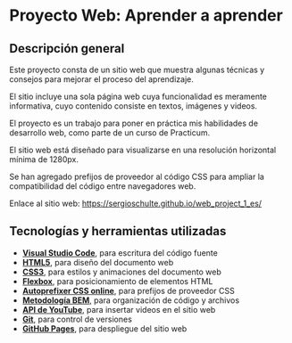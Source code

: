 # Proyecto Web: Aprender a aprender

## Descripción general

Este proyecto consta de un sitio web que muestra algunas técnicas y consejos para mejorar el proceso del aprendizaje.

El sitio incluye una sola página web cuya funcionalidad es meramente informativa, cuyo contenido consiste en textos, imágenes y videos.

El proyecto es un trabajo para poner en práctica mis habilidades de desarrollo web, como parte de un curso de Practicum.

El sitio web está diseñado para visualizarse en una resolución horizontal mínima de 1280px.

Se han agregado prefijos de proveedor al código CSS para ampliar la compatibilidad del código entre navegadores web.

Enlace al sitio web:
https://sergioschulte.github.io/web_project_1_es/

## Tecnologías y herramientas utilizadas

- [**Visual Studio Code**](https://code.visualstudio.com/), para escritura del código fuente
- [**HTML5**](https://html.spec.whatwg.org/), para diseño del documento web
- [**CSS3**](https://www.w3.org/TR/CSS/), para estilos y animaciones del documento web
- [**Flexbox**](https://developer.mozilla.org/en-US/docs/Web/CSS/CSS_Flexible_Box_Layout), para posicionamiento de elementos HTML
- [**Autoprefixer CSS online**](https://autoprefixer.github.io/), para prefijos de proveedor CSS
- [**Metodología BEM**](https://en.bem.info/), para organización de código y archivos
- [**API de YouTube**](https://developers.google.com/youtube/iframe_api_reference), para insertar videos en el sitio web
- [**Git**](https://git-scm.com/), para control de versiones
- [**GitHub Pages**](https://pages.github.com/), para despliegue del sitio web
